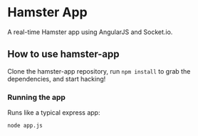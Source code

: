 Hamster App
======================

A real-time Hamster app using AngularJS and Socket.io.

## How to use hamster-app

Clone the hamster-app repository, run `npm install` to grab the dependencies, and start hacking!

### Running the app

Runs like a typical express app:

    node app.js